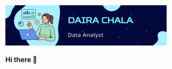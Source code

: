 <div id="header" align="center">
  <img decoding="async" src="https://github.com/Daira0426/daira0426/blob/58f072f1c590b65e8f84b7bee609b0edf7a4b203/Blue%20Illustration%20Personal%20LinkedIn%20Banner.png" width="800"/>
</div>



## Hi there 👋

<!--
**Daira0426/daira0426** is a ✨ _special_ ✨ repository because its `README.md` (this file) appears on your GitHub profile.

Here are some ideas to get you started:

- 🔭 I’m currently working on ...
- 🌱 I’m currently learning ...
- 👯 I’m looking to collaborate on ...
- 🤔 I’m looking for help with ...
- 💬 Ask me about ...
- 📫 How to reach me: ...
- 😄 Pronouns: ...
- ⚡ Fun fact: ...
-->
